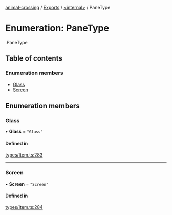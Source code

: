 [animal-crossing](../README.md) / [Exports](../modules.md) / [<internal\>](../modules/internal_.md) / PaneType

# Enumeration: PaneType

[<internal>](../modules/internal_.md).PaneType

## Table of contents

### Enumeration members

- [Glass](internal_.PaneType.md#glass)
- [Screen](internal_.PaneType.md#screen)

## Enumeration members

### Glass

• **Glass** = `"Glass"`

#### Defined in

[types/Item.ts:283](https://github.com/Norviah/animal-crossing/blob/4d5e5b0/module/types/Item.ts#L283)

___

### Screen

• **Screen** = `"Screen"`

#### Defined in

[types/Item.ts:284](https://github.com/Norviah/animal-crossing/blob/4d5e5b0/module/types/Item.ts#L284)

